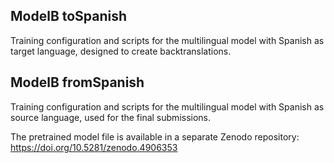 ## ModelB toSpanish

Training configuration and scripts for the multilingual model with Spanish as target language, designed to create backtranslations.

## ModelB fromSpanish

Training configuration and scripts for the multilingual model with Spanish as source language, used for the final submissions.

The pretrained model file is available in a separate Zenodo repository: https://doi.org/10.5281/zenodo.4906353
